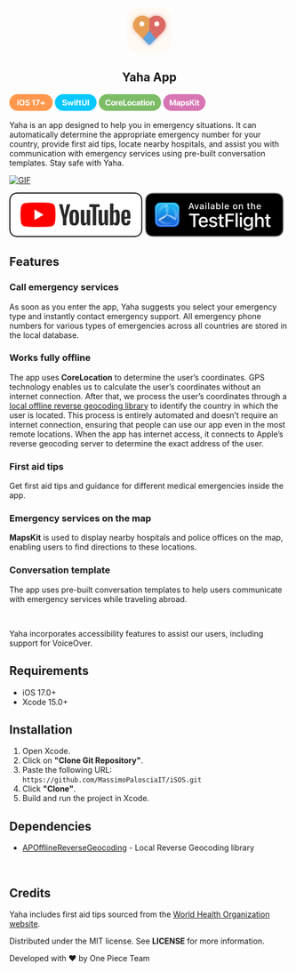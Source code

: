 <p align="center">
  <img src="https://github.com/MassimoPalosciaIT/iSOS/blob/1b24830b74fd088efd185adf6b3d45ce07377228/YahaIconRounded.png" alt="Logo" width="80" height="80">
  <h2 align="center">
    Yaha App
  </h2>
</p>

<img src="https://github.com/matt-novoselov/matt-novoselov/blob/fa4553c1e2ba92cb77bf1d11d272d0c1ad5de138/Files/ios17.svg" alt="SwiftUI" style="height: 30px"> <img src="https://github.com/matt-novoselov/matt-novoselov/blob/fa4553c1e2ba92cb77bf1d11d272d0c1ad5de138/Files/SwiftUI.svg" style="height: 30px"> <img src="https://github.com/matt-novoselov/matt-novoselov/blob/fa4553c1e2ba92cb77bf1d11d272d0c1ad5de138/Files/CoreLocation.svg" alt="SwiftUI" style="height: 30px"> <img src="https://github.com/matt-novoselov/matt-novoselov/blob/fa4553c1e2ba92cb77bf1d11d272d0c1ad5de138/Files/MapsKit.svg" alt="SwiftUI" style="height: 30px">

Yaha is an app designed to help you in emergency situations. It can automatically determine the appropriate emergency number for your country, provide first aid tips, locate nearby hospitals, and assist you with communication with emergency services using pre-built conversation templates. Stay safe with Yaha.

<a href="https://youtu.be/C-nO2l34tNM" target="_blank">
  <img src="https://github.com/MassimoPalosciaIT/iSOS/assets/59065228/3816afd0-ed60-4369-a039-d85ed58b7000" alt="GIF">
</a>

[![](https://github.com/matt-novoselov/matt-novoselov/blob/34555effedede5dd5aa24ae675218d989e976cf6/Files/YouTube_Badge.svg)](https://youtu.be/C-nO2l34tNM)
[![](https://github.com/matt-novoselov/matt-novoselov/blob/eb675928f9e5b3cd2a2db6cde2b6ecf5ab646b4c/Files/Available_on_the_Test_Flight.svg)](https://testflight.apple.com/join/Qyfhv1vH)


## Features

### Call emergency services
As soon as you enter the app, Yaha suggests you select your emergency type and instantly contact emergency support. All emergency phone numbers for various types of emergencies across all countries are stored in the local database.

### Works fully offline
The app uses **CoreLocation** to determine the user’s coordinates. GPS technology enables us to calculate the user’s coordinates without an internet connection. After that, we process the user’s coordinates through a [local offline reverse geocoding library](https://github.com/Alterplay/APOfflineReverseGeocoding) to identify the country in which the user is located. This process is entirely automated and doesn’t require an internet connection, ensuring that people can use our app even in the most remote locations. When the app has internet access, it connects to Apple’s reverse geocoding server to determine the exact address of the user.

### First aid tips
Get first aid tips and guidance for different medical emergencies inside the app.

### Emergency services on the map
**MapsKit** is used to display nearby hospitals and police offices on the map, enabling users to find directions to these locations.

### Conversation template
The app uses pre-built conversation templates to help users communicate with emergency services while traveling abroad.

<br>

Yaha incorporates accessibility features to assist our users, including support for VoiceOver.

## Requirements
- iOS 17.0+
- Xcode 15.0+

## Installation
1. Open Xcode.
2. Click on **"Clone Git Repository"**.
3. Paste the following URL: `https://github.com/MassimoPalosciaIT/iSOS.git`
4. Click **"Clone"**.
5. Build and run the project in Xcode.

## Dependencies
- [APOfflineReverseGeocoding](https://github.com/Alterplay/APOfflineReverseGeocoding) - Local Reverse Geocoding library

<br>

## Credits

Yaha includes first aid tips sourced from the [World Health Organization website](https://www.who.int/).

Distributed under the MIT license. See **LICENSE** for more information.

Developed with ❤️ by One Piece Team
